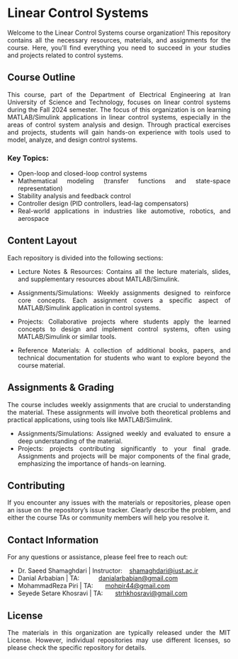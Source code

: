 <div align="justify">

# Linear Control Systems
Welcome to the Linear Control Systems course organization! This repository contains all the necessary resources, materials, and assignments for the course. Here, you'll find everything you need to succeed in your studies and projects related to control systems.

## Course Outline
This course, part of the Department of Electrical Engineering at Iran University of Science and Technology, focuses on linear control systems during the Fall 2024 semester.
The focus of this organization is on learning MATLAB/Simulink applications in linear control systems, especially in the areas of control system analysis and design. Through practical exercises and projects, students will gain hands-on experience with tools used to model, analyze, and design control systems.

### Key Topics:
* Open-loop and closed-loop control systems
* Mathematical modeling (transfer functions and state-space representation)
* Stability analysis and feedback control
* Controller design (PID controllers, lead-lag compensators)
* Real-world applications in industries like automotive, robotics, and aerospace

## Content Layout
Each repository is divided into the following sections:

* Lecture Notes & Resources: Contains all the lecture materials, slides, and supplementary resources about MATLAB/Simulink.

* Assignments/Simulations: Weekly assignments designed to reinforce core concepts. Each assignment covers a specific aspect of MATLAB/Simulink application in control systems.

* Projects: Collaborative projects where students apply the learned concepts to design and implement control systems, often using MATLAB/Simulink or similar tools.

* Reference Materials: A collection of additional books, papers, and technical documentation for students who want to explore beyond the course material.

## Assignments & Grading
The course includes weekly assignments that are crucial to understanding the material. These assignments will involve both theoretical problems and practical applications, using tools like MATLAB/Simulink.

* Assignments/Simulations: Assigned weekly and evaluated to ensure a deep understanding of the material.
* Projects: projects contributing significantly to your final grade.
Assignments and projects will be major components of the final grade, emphasizing the importance of hands-on learning.

## Contributing
If you encounter any issues with the materials or repositories, please open an issue on the repository’s issue tracker. Clearly describe the problem, and either the course TAs or community members will help you resolve it.

## Contact Information
For any questions or assistance, please feel free to reach out:

* Dr. Saeed Shamaghdari | Instructor:&nbsp;&nbsp;&nbsp;&nbsp;shamaghdari@iust.ac.ir
* Danial Arbabian | TA:&nbsp;&nbsp;&nbsp;&nbsp;&nbsp;&nbsp;&nbsp;&nbsp;&nbsp;&nbsp;&nbsp;danialarbabian@gmail.com
* MohammadReza Piri | TA:&nbsp;&nbsp;&nbsp;&nbsp;&nbsp;&nbsp;&nbsp;mohpir44@gmail.com
* Seyede Setare Khosravi | TA:&nbsp;&nbsp;&nbsp;&nbsp;&nbsp;&nbsp;&nbsp;strhkhosravi@gmail.com

## License
The materials in this organization are typically released under the MIT License. However, individual repositories may use different licenses, so please check the specific repository for details.

</div>